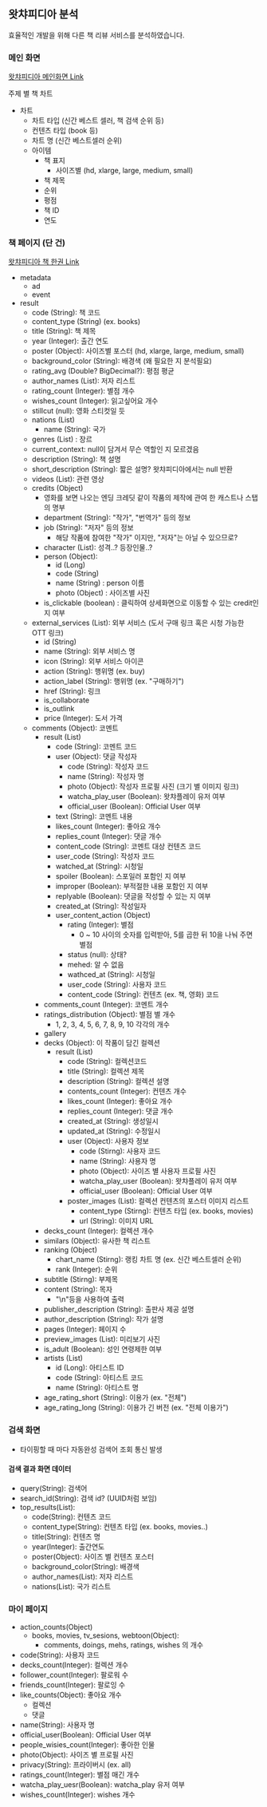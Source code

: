 ## 왓챠피디아 분석
효율적인 개발을 위해 다른 책 리뷰 서비스를 분석하였습니다.

### 메인 화면
[왓챠피디아 메인화면 Link](https://pedia.watcha.com/ko-KR/?domain=book)

주제 별 책 차트
- 차트
    - 차트 타입 (신간 베스트 셀러, 책 검색 순위 등)
    - 컨텐츠 타입 (book 등)
    - 차트 명 (신간 베스트셀러 순위)
    - 아이템
        - 책 표지
            - 사이즈별 (hd, xlarge, large, medium, small)
        - 책 제목
        - 순위
        - 평점
        - 책 ID
        - 연도

### 책 페이지 (단 건)
[왓챠피디아 책 한권 Link](https://pedia.watcha.com/ko-KR/contents/boGv00R)
- metadata
    - ad
    - event
- result
    - code (String): 책 코드
    - content_type (String) (ex. books)
    - title (String): 책 제목
    - year (Integer): 출간 연도
    - poster (Object): 사이즈별 포스터 (hd, xlarge, large, medium, small)
    - background_color (String): 배경색 (왜 필요한 지 분석필요)
    - rating_avg (Double? BigDecimal?): 평점 평균
    - author_names (List): 저자 리스트
    - rating_count (Integer): 별점 개수
    - wishes_count (Integer): 읽고싶어요 개수
    - stillcut (null): 영화 스티컷일 듯
    - nations (List)
        - name (String): 국가
    - genres (List) : 장르
    - current_context: null이 담겨서 무슨 역할인 지 모르겠음
    - description (String): 책 설명
    - short_description (String): 짧은 설명? 왓챠피디아에서는 null 반환
    - videos (List): 관련 영상
    - credits (Object)
        - 영화를 보면 나오는 엔딩 크레딧 같이 작품의 제작에 관여 한 캐스트나 스탭의 명부
        - department (String): "작가", "번역가" 등의 정보
        - job (String): "저자" 등의 정보
            - 해당 작품에 참여한 "작가" 이지만, "저자"는 아닐 수 있으므로?
        - character (List): 성격..? 등장인물..?
        - person (Object):
            - id (Long)
            - code (String)
            - name (String) : person 이름
            - photo (Object) : 사이즈별 사진
        - is_clickable (boolean) : 클릭하여 상세화면으로 이동할 수 있는 credit인 지 여부
    - external_services (List): 외부 서비스 (도서 구매 링크 혹은 시청 가능한 OTT 링크)
        - id (String)
        - name (String): 외부 서비스 명
        - icon (String): 외부 서비스 아이콘
        - action (String): 행위명 (ex. buy)
        - action_label (String): 행위명 (ex. "구매하기")
        - href (String): 링크
        - is_collaborate
        - is_outlink
        - price (Integer): 도서 가격
    - comments (Object): 코멘트
        - result (List)
            - code (String): 코멘트 코드
            - user (Object): 댓글 작성자
                - code (String): 작성자 코드
                - name (String): 작성자 명
                - photo (Object): 작성자 프로필 사진 (크기 별 이미지 링크)
                - watcha_play_user (Boolean): 왓챠플레이 유저 여부
                - official_user (Boolean): Official User 여부
            - text (String): 코멘트 내용
            - likes_count (Integer): 좋아요 개수
            - replies_count (Integer): 댓글 개수
            - content_code (String): 코멘트 대상 컨텐츠 코드
            - user_code (String): 작성자 코드
            - watched_at (String): 시청일
            - spoiler (Boolean): 스포일러 포함인 지 여부
            - improper (Boolean): 부적절한 내용 포함인 지 여부
            - replyable (Boolean): 댓글을 작성할 수 있는 지 여부
            - created_at (String): 작성일자
            - user_content_action (Object)
                - rating (Integer): 별점
                    - 0 ~ 10 사이의 숫자를 입력받아, 5를 곱한 뒤 10을 나눠 주면 별점
                - status (null): 상태?
                - mehed: 알 수 없음
                - wathced_at (String): 시청일
                - user_code (String): 사용자 코드
                - content_code (String): 컨텐츠 (ex. 책, 영화) 코드
        - comments_count (Integer): 코멘트 개수
        - ratings_distribution (Object): 별점 별 개수
            - 1, 2, 3, 4, 5, 6, 7, 8, 9, 10 각각의 개수
        - gallery
        - decks (Object): 이 작품이 담긴 컬렉션
            - result (List)
                - code (String): 컬렉션코드
                - title (String): 컬렉션 제목
                - description (String): 컬렉션 설명
                - contents_count (Integer): 컨텐츠 개수
                - likes_count (Integer): 좋아요 개수
                - replies_count (Integer): 댓글 개수
                - created_at (String): 생성일시
                - updated_at (String): 수정일시
                - user (Object): 사용자 정보
                    - code (Stirng): 사용자 코드
                    - name (String): 사용자 명
                    - photo (Object): 사이즈 별 사용자 프로필 사진
                    - watcha_play_user (Boolean): 왓챠플레이 유저 여부
                    - official_user (Boolean): Official User 여부
                - poster_images (List): 컬렉션 컨텐츠의 포스터 이미지 리스트
                    - content_type (Stirng): 컨텐츠 타입 (ex. books, movies)
                    - url (String): 이미지 URL
        - decks_count (Integer): 컬렉션 개수
        - similars (Object): 유사한 책 리스트
        - ranking (Object)
            - chart_name (Stirng): 랭킹 차트 명 (ex. 신간 베스트셀러 순위)
            - rank (Integer): 순위
        - subtitle (Stirng): 부제목
        - content (String): 목자
            - "\n"등을 사용하여 출력
        - publisher_description (String): 출판사 제공 설명
        - author_description (String): 작가 설명
        - pages (Integer): 페이지 수
        - preview_images (List): 미리보기 사진
        - is_adult (Boolean): 성인 연령제한 여부
        - artists (List)
            - id (Long): 아티스트 ID
            - code (String): 아티스트 코드
            - name (String): 아티스트 명
        - age_rating_short (String): 이용가 (ex. "전체")
        - age_rating_long (String): 이용가 긴 버전 (ex. "전체 이용가")

### 검색 화면
- 타이핑할 때 마다 자동완성 검색어 조회 통신 발생
#### 검색 결과 화면 데이터
- query(String): 검색어
- search_id(String): 검색 id? (UUID처럼 보임)
- top_results(List):
    - code(String): 컨텐츠 코드
    - content_type(String): 컨텐츠 타입 (ex. books, movies..)
    - title(String): 컨텐츠 명
    - year(Integer): 출간연도
    - poster(Object): 사이즈 별 컨텐츠 포스터
    - background_color(String): 배경색
    - author_names(List): 저자 리스트
    - nations(List): 국가 리스트

### 마이 페이지
- action_counts(Object)
    - books, movies, tv_sesions, webtoon(Object):
        - comments, doings, mehs, ratings, wishes 의 개수
- code(String): 사용자 코드
- decks_count(Integer): 컬렉션 개수
- follower_count(Integer): 팔로워 수
- friends_count(Integer): 팔로잉 수
- like_counts(Object): 좋아요 개수
    - 컬렉션
    - 댓글
- name(String): 사용자 명
- official_user(Boolean): Official User 여부
- people_wisies_count(Integer): 좋아한 인물
- photo(Object): 사이즈 별 프로필 사진
- privacy(String): 프라이버시 (ex. all)
- ratings_count(Integer): 별점 매긴 개수
- watcha_play_uesr(Boolean): watcha_play 유저 여부
- wishes_count(Integer): wishes 개수